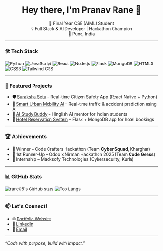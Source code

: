 <h1 align="center">Hey there, I'm Pranav Rane 👋</h1>

<p align="center">
🚀 Final Year CSE (AIML) Student <br/>
💡 Full Stack & AI Developer | Hackathon Champion <br/>
📍 Pune, India
</p>

---

### 🛠️ Tech Stack
![Python](https://img.shields.io/badge/-Python-333?style=flat&logo=python)
![JavaScript](https://img.shields.io/badge/-JavaScript-333?style=flat&logo=javascript)
![React](https://img.shields.io/badge/-React-333?style=flat&logo=react)
![Node.js](https://img.shields.io/badge/-Node.js-333?style=flat&logo=node.js)
![Flask](https://img.shields.io/badge/-Flask-333?style=flat&logo=flask)
![MongoDB](https://img.shields.io/badge/-MongoDB-333?style=flat&logo=mongodb)
![HTML5](https://img.shields.io/badge/-HTML5-333?style=flat&logo=html5)
![CSS3](https://img.shields.io/badge/-CSS3-333?style=flat&logo=css3)
![Tailwind CSS](https://img.shields.io/badge/-TailwindCSS-333?style=flat&logo=tailwind-css)

---

### 🧠 Featured Projects
- 🛡️ [Suraksha Setu](https://github.com/rane05/suraksha-setu) – Real-time Citizen Safety App (React Native + Python)
- 🚦 [Smart Urban Mobility AI](https://github.com/rane05/traffic-ai) – Real-time traffic & accident prediction using AI
- 📘 [AI Study Buddy](https://github.com/rane05/ai-study-buddy) – Hinglish AI mentor for Indian students
- 🏨 [Hotel Reservation System](https://github.com/rane05/hotel-reservation-system) – Flask + MongoDB app for hotel bookings

---

### 🏆 Achievements
- 🥇 Winner – Code Crafters Hackathon (Team **Cyber Squad**, Kharghar)
- 🥈 1st Runner-Up – Odoo x Nirman Hackathon 2025 (Team **Code Geass**)
- 💼 Internship – Macksofy Technologies (Cybersecurity, Kurla)

---

### 📊 GitHub Stats

![rane05's GitHub stats](https://github-readme-stats.vercel.app/api?username=rane05&show_icons=true&theme=tokyonight)
![Top Langs](https://github-readme-stats.vercel.app/api/top-langs/?username=rane05&layout=compact&theme=tokyonight)

---

### 📫 Let's Connect!

- 🌐 [Portfolio Website](https://your-portfolio-link.com)
- 💼 [LinkedIn]([https://linkedin.com/in/yourusername](https://www.linkedin.com/in/pranav-rane-63912528a))
- 📧 [Email](pranavrane733@gmail.com)

---

*“Code with purpose, build with impact.”*
